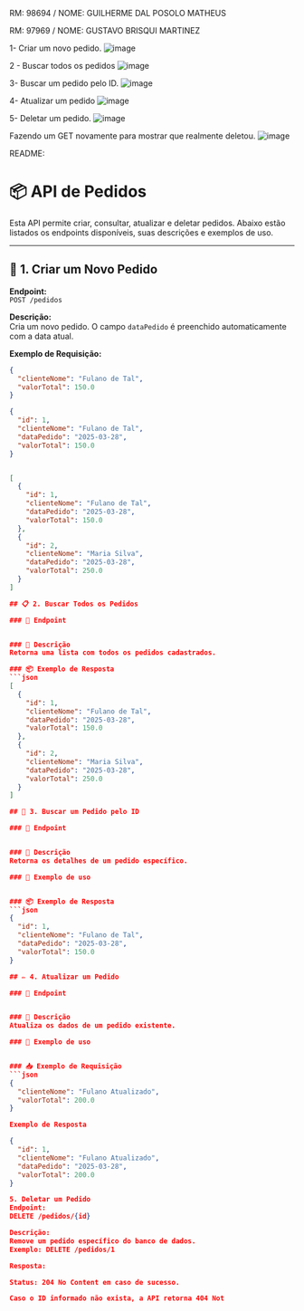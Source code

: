 RM: 98694 / NOME: GUILHERME DAL POSOLO MATHEUS

RM: 97969 / NOME: GUSTAVO BRISQUI MARTINEZ

1- Criar um novo pedido.
![image](https://github.com/user-attachments/assets/b9b87d6f-551d-4a24-860f-9649361e332e)

2 - Buscar todos os pedidos
![image](https://github.com/user-attachments/assets/fc6d57e0-dd78-4f3e-a978-e3b683df5c6b)

3- Buscar um pedido pelo ID.
![image](https://github.com/user-attachments/assets/5f9ac6a5-f7e2-4bf3-bc0f-73ddaf5529c5)

4- Atualizar um pedido
![image](https://github.com/user-attachments/assets/b95b0611-ae3e-44ac-85e3-2d4a74c3f0e9)

5- Deletar um pedido.
![image](https://github.com/user-attachments/assets/cda58905-4912-4c3e-883c-0bf3f26f1a84)

Fazendo um GET novamente para mostrar que realmente deletou.
![image](https://github.com/user-attachments/assets/1feaabfc-b766-42ef-9d91-ca734fb5f2dd)

README:
# 📦 API de Pedidos

Esta API permite criar, consultar, atualizar e deletar pedidos. Abaixo estão listados os endpoints disponíveis, suas descrições e exemplos de uso.

---

## 📝 1. Criar um Novo Pedido

**Endpoint:**  
`POST /pedidos`

**Descrição:**  
Cria um novo pedido. O campo `dataPedido` é preenchido automaticamente com a data atual.

**Exemplo de Requisição:**

```json
{
  "clienteNome": "Fulano de Tal",
  "valorTotal": 150.0
}

{
  "id": 1,
  "clienteNome": "Fulano de Tal",
  "dataPedido": "2025-03-28",
  "valorTotal": 150.0
}


[
  {
    "id": 1,
    "clienteNome": "Fulano de Tal",
    "dataPedido": "2025-03-28",
    "valorTotal": 150.0
  },
  {
    "id": 2,
    "clienteNome": "Maria Silva",
    "dataPedido": "2025-03-28",
    "valorTotal": 250.0
  }
]

## 📋 2. Buscar Todos os Pedidos

### 🔗 Endpoint


### 📄 Descrição
Retorna uma lista com todos os pedidos cadastrados.

### 📦 Exemplo de Resposta
```json
[
  {
    "id": 1,
    "clienteNome": "Fulano de Tal",
    "dataPedido": "2025-03-28",
    "valorTotal": 150.0
  },
  {
    "id": 2,
    "clienteNome": "Maria Silva",
    "dataPedido": "2025-03-28",
    "valorTotal": 250.0
  }
]

## 🔎 3. Buscar um Pedido pelo ID

### 🔗 Endpoint


### 📄 Descrição
Retorna os detalhes de um pedido específico.

### 🚩 Exemplo de uso


### 📦 Exemplo de Resposta
```json
{
  "id": 1,
  "clienteNome": "Fulano de Tal",
  "dataPedido": "2025-03-28",
  "valorTotal": 150.0
}

## ✏️ 4. Atualizar um Pedido

### 🔗 Endpoint


### 📄 Descrição
Atualiza os dados de um pedido existente.

### 🚩 Exemplo de uso


### 📥 Exemplo de Requisição
```json
{
  "clienteNome": "Fulano Atualizado",
  "valorTotal": 200.0
}

Exemplo de Resposta

{
  "id": 1,
  "clienteNome": "Fulano Atualizado",
  "dataPedido": "2025-03-28",
  "valorTotal": 200.0
}

5. Deletar um Pedido
Endpoint:
DELETE /pedidos/{id}

Descrição:
Remove um pedido específico do banco de dados.
Exemplo: DELETE /pedidos/1

Resposta:

Status: 204 No Content em caso de sucesso.

Caso o ID informado não exista, a API retorna 404 Not


